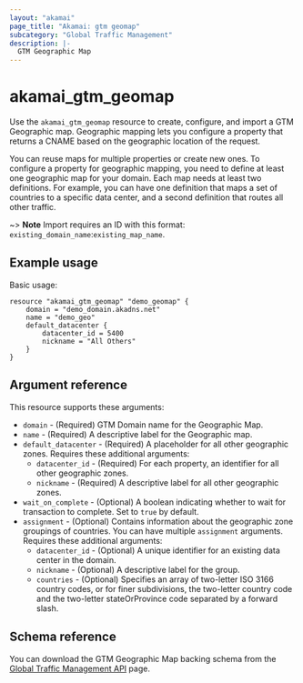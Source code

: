 ```yaml
---
layout: "akamai"
page_title: "Akamai: gtm geomap"
subcategory: "Global Traffic Management"  
description: |-
  GTM Geographic Map
---
```


# akamai_gtm_geomap

Use the `akamai_gtm_geomap` resource to create, configure, and import a GTM Geographic map. Geographic mapping lets you configure a property that returns a CNAME based on the geographic location of the request. 

You can reuse maps for multiple properties or create new ones. To configure a property for geographic mapping, you need to define at least one geographic map for your domain. Each map needs at least two definitions. For example, you can have one definition that maps a set of countries to a specific data center, and a second definition that routes all other traffic. 

~> **Note** Import requires an ID with this format: `existing_domain_name`:`existing_map_name`.

## Example usage

Basic usage:

```hcl
resource "akamai_gtm_geomap" "demo_geomap" {
    domain = "demo_domain.akadns.net"
    name = "demo_geo"
    default_datacenter {
        datacenter_id = 5400
        nickname = "All Others"
    }
}
```

## Argument reference

This resource supports these arguments:

* `domain` - (Required) GTM Domain name for the Geographic Map.
* `name` - (Required) A descriptive label for the Geographic map.
* `default_datacenter` - (Required) A placeholder for all other geographic zones. Requires these additional arguments:
  * `datacenter_id` - (Required) For each property, an identifier for all other geographic zones.
  * `nickname` - (Required) A descriptive label for all other geographic zones.
* `wait_on_complete` - (Optional) A boolean indicating whether to wait for transaction to complete. Set to `true` by default.
* `assignment` - (Optional) Contains information about the geographic zone groupings of countries. You can have multiple `assignment` arguments. Requires these additional arguments:
  * `datacenter_id` - (Optional) A unique identifier for an existing data center in the domain.
  * `nickname` - (Optional) A descriptive label for the group.
  * `countries` - (Optional) Specifies an array of two-letter ISO 3166 country codes, or for finer subdivisions, the two-letter country code and the two-letter stateOrProvince code separated by a forward slash.

## Schema reference

You can download the GTM Geographic Map backing schema from the [Global Traffic Management API](https://developer.akamai.com/api/web_performance/global_traffic_management/v1.html#geographicmap) page.
